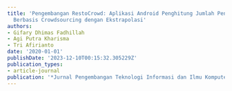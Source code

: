 ```yaml
---
title: 'Pengembangan RestoCrowd: Aplikasi Android Penghitung Jumlah Pengunjung Restoran
  Berbasis Crowdsourcing dengan Ekstrapolasi'
authors:
- Gifary Dhimas Fadhillah
- Agi Putra Kharisma
- Tri Afirianto
date: '2020-01-01'
publishDate: '2023-12-10T00:15:32.305229Z'
publication_types:
- article-journal
publication: '*Jurnal Pengembangan Teknologi Informasi dan Ilmu Komputer*'
---
```

